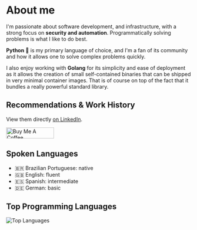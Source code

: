 # About me
I'm passionate about software development, and infrastructure, with a strong focus on **security and automation**.
Programmatically solving problems is what I like to do best.

**Python** 🐍 is my primary language of choice, and I'm a fan of its community and how it allows one to solve complex problems quickly.

I also enjoy working with **Golang** for its simplicity and ease of deployment as it allows the creation of small self-contained binaries that can be shipped in very minimal container images. That is of course on top of the fact that it bundles a really powerful standard library.

## Recommendations & Work History
View them directly [on LinkedIn](https://www.linkedin.com/in/agu3rra).

<a href="https://www.buymeacoffee.com/agu3rra" target="_blank"><img src="https://cdn.buymeacoffee.com/buttons/v2/default-yellow.png" alt="Buy Me A Coffee" style="height: 30px !important;width: 130px !important;" ></a>

## Spoken Languages
- 🇧🇷 Brazilian Portuguese: native
- 🇬🇧 English: fluent
- 🇪🇸 Spanish: intermediate
- 🇩🇪 German: basic

## Top Programming Languages
![Top Languages](https://github-readme-stats.vercel.app/api/top-langs/?username=agu3rra&layout=compact)
